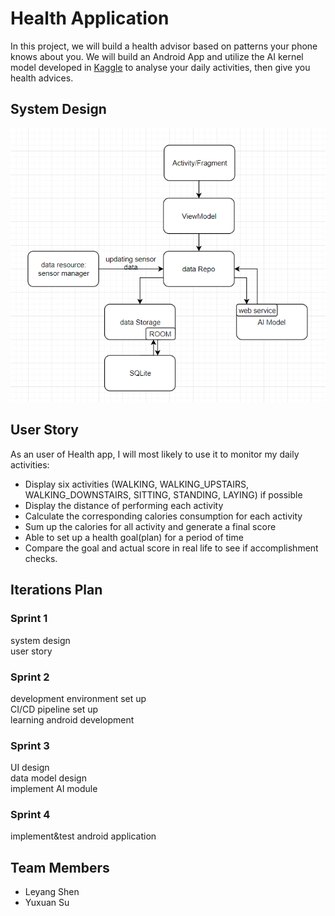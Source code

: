 # Health Application

In this project, we will build a health advisor based on patterns your phone knows about you. We will build an Android App and utilize the AI kernel model developed in [Kaggle](https://www.kaggle.com/morrisb/what-does-your-smartphone-know-about-you) to analyse your daily activities, then give you health advices.


## System Design
<img src="./images/system_diagram.PNG">  

## User Story
As an user of Health app, I will most likely to use it to monitor my daily activities:
- Display six activities (WALKING, WALKING_UPSTAIRS, WALKING_DOWNSTAIRS, SITTING, STANDING, LAYING) if possible
- Display the distance of performing each activity
- Calculate the corresponding calories consumption for each activity
- Sum up the calories for all activity and generate a final score
- Able to set up a health goal(plan) for a period of time
- Compare the goal and actual score in real life to see if accomplishment checks.

## Iterations Plan

### Sprint 1
system design  
user story  

### Sprint 2
development environment set up  
CI/CD pipeline set up  
learning android development  

### Sprint 3
UI design  
data model design  
implement AI module  

### Sprint 4
implement&test android application  

## Team Members
* Leyang Shen
* Yuxuan Su
